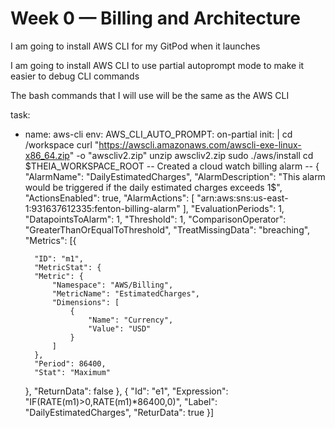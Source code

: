 # Week 0 — Billing and Architecture
I am going to install AWS CLI for my GitPod when it launches

I am going to install AWS CLI to use partial autoprompt mode to make it easier to debug CLI commands

The bash commands that I will use will be the same as the AWS CLI

task:
- name: aws-cli
  env:
    AWS_CLI_AUTO_PROMPT: on-partial
  init: |
    cd /workspace
    curl "https://awscli.amazonaws.com/awscli-exe-linux-x86_64.zip" -o "awscliv2.zip"
    unzip awscliv2.zip
    sudo ./aws/install
    cd $THEIA_WORKSPACE_ROOT
-- Created a cloud watch billing alarm --
  {
"AlarmName": "DailyEstimatedCharges",
"AlarmDescription": "This alarm would be triggered if the daily estimated charges exceeds 1$",
"ActionsEnabled": true,
"AlarmActions": [
"arn:aws:sns:us-east-1:931637612335:fenton-billing-alarm"
],
"EvaluationPeriods": 1,
"DatapointsToAlarm": 1,
"Threshold": 1,
"ComparisonOperator": "GreaterThanOrEqualToThreshold",
"TreatMissingData": "breaching",
"Metrics": [{

		"ID": "m1",
		"MetricStat": {
		"Metric": {
			"Namespace": "AWS/Billing",
			"MetricName": "EstimatedCharges",                                                                                                                                                                                                                                                                                                                                                                                                                                                                    
			"Dimensions": [
				{
					"Name": "Currency",
					"Value": "USD"
				}
			]
		},
		"Period": 86400,
		"Stat": "Maximum"
	},
	"ReturnData": false
	},
{
	"Id": "e1",
	"Expression": "IF(RATE(m1)>0,RATE(m1)*86400,0)",
	"Label": "DailyEstimatedCharges",
	"ReturData": true
}]
 

